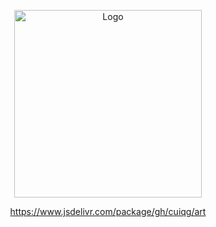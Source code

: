 <p align="center">
  <img src="https://user-images.githubusercontent.com/2096890/292459690-7b9597f3-3a93-4dd8-9196-442a09e7f91e.png" width="300px" alt="Logo">
</p>

<p align="center">
  <a href="https://www.jsdelivr.com/package/gh/cuiqg/art" target="_blank" rel="noopener">https://www.jsdelivr.com/package/gh/cuiqg/art</a>
</p>
